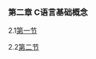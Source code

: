 ### 第二章 C语言基础概念
2.1[第一节](https://github.com/hairrrrr/C-CrashCourse/blob/master/C%20Crash%20Course/02%20Basic%20Conception/text/01.md)

2.2[第二节](https://github.com/hairrrrr/C-CrashCourse/blob/master/C%20Crash%20Course/02%20Basic%20Conception/text/02.md)